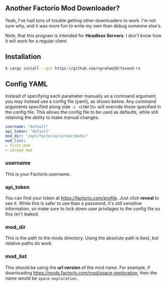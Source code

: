 ## Another Factorio Mod Downloader?
Yeah, I've had tons of trouble getting other downloaders to work. I'm not sure why, and it was more fun to write my own than debug someone else's.

Note, that this program is intended for **Headless Servers**. I don't know how it will work for a regular client.

## Installation
```bash
$ cargo install --git https://github.com/ngraham20/facmod-rs
```

## Config YAML
Instead of specifying each parameter manually as a command argument, you may instead use a config file (yaml), as shown below. Any command arguments specified along side `-c <CONFIG>` will override those specified in the config file. This allows the config file to be used as defaults, while still retaining the ability to make manual changes.

```yaml
username: "default"
api_token: "default"
mod_dir: "/opt/factorio/server/mods/"
mod_list:
- first_mod
- second_mod
```

### username
This is your Factorio username.

### api_token
You can find your token at https://factorio.com/profile. Just click **reveal** to see it. While this is safer to use than a password, it's still sensitive information, so make sure to lock down user privilages to the config file so this isn't leaked.

### mod_dir
This is the path to the mods directory. Using the absolute path is best, but relative paths do work.

### mod_list
This should be using the **url version** of the mod name. For example, if downloading https://mods.factorio.com/mod/space-exploration, then the name would be `space-exploration`.